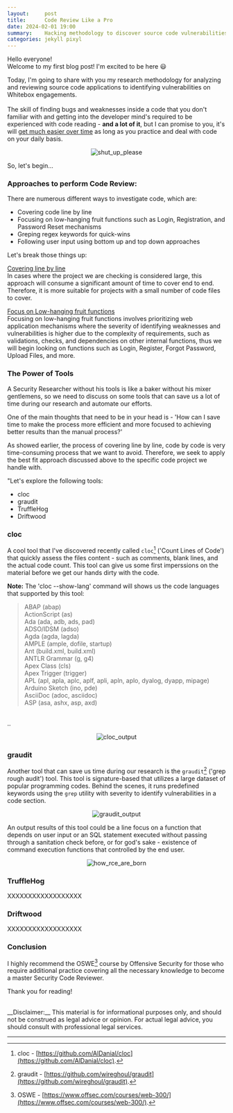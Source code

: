 ```yaml
---
layout:     post
title:      Code Review Like a Pro
date: 2024-02-01 19:00
summary:    Hacking methodology to discover source code vulnerabilities.
categories: jekyll pixyl
---
```


Hello everyone!
<br />
Welcome to my first blog post! I'm excited to be here :smiley:

Today, I'm going to share with you my research methodology for analyzing and reviewing source code applications to identifying vulnerabilities on Whitebox engagements. 
<br /><br />
The skill of finding bugs and weaknesses inside a code that you don't familiar with and getting into the developer mind's required to be experienced with code reading - __and a lot of it__, but I can promise to you, it's will <ins>get much easier over time</ins> as long as you practice and deal with code on your daily basis. 

<p align="center">
  <img src="{{ site.url }}/images/code_review_meme.jpg" alt="shut_up_please" />
</p>

So, let's begin...

### Approaches to perform Code Review:

There are numerous different ways to investigate code, which are:
* Covering code line by line
* Focusing on low-hanging fruit functions such as Login, Registration, and Password Reset mechanisms
* Greping regex keywords for quick-wins
* Following user input using bottom up and top down approaches

Let's break those things up:

<ins>Covering line by line</ins>
<br />
In cases where the project we are checking is considered large, this approach will consume a significant amount of time to cover end to end. Therefore, it is more suitable for projects with a small number of code files to cover.

<ins>Focus on Low-hanging fruit functions</ins>
<br />
Focusing on low-hanging fruit functions involves prioritizing web application mechanisms where the severity of identifying weaknesses and vulnerabilities is higher due to the complexity of requirements, such as validations, checks, and dependencies on other internal functions, thus we will begin looking on functions such as Login, Register, Forgot Password, Upload Files, and more.



### The Power of Tools

A Security Researcher without his tools is like a baker without his mixer gentlemens, so we need to discuss on some tools that can save us a lot of time during our research and automate our efforts.

One of the main thoughts that need to be in your head is - 'How can I save time to make the process more efficient and more focused to achieving better results than the manual process?'

As showed earlier, the process of covering line by line, code by code is  very time-consuming process that we want to avoid. Therefore, we seek to apply the best fit approach discussed above to the specific code project we handle with.

"Let's explore the following tools:

* cloc
* graudit
* TruffleHog
* Driftwood

### cloc
A cool tool that I've discovered recently called `cloc`[^1] ('Count Lines of Code') that quickly assess the files content - such as comments, blank lines, and the actual code count.
This tool can give us some first imperssions on the material before we get our hands dirty with the code.

__Note:__ The 'cloc --show-lang' command will shows us the code languages that supported by this tool:

> ABAP                       (abap)<br />
ActionScript               (as)<br />
Ada                        (ada, adb, ads, pad)<br />
ADSO/IDSM                  (adso)<br />
Agda                       (agda, lagda)<br />
AMPLE                      (ample, dofile, startup)<br />
Ant                        (build.xml, build.xml)<br />
ANTLR Grammar              (g, g4)<br />
Apex Class                 (cls)<br />
Apex Trigger               (trigger)<br />
APL                        (apl, apla, aplc, aplf, apli, apln, aplo, dyalog, dyapp, mipage)<br />
Arduino Sketch             (ino, pde)<br />
AsciiDoc                   (adoc, asciidoc)<br />
ASP                        (asa, ashx, asp, axd)
<br />
..

<p align="center">
  <img src="{{ site.url }}/images/graudit.png" alt="cloc_output" />
</p>

### graudit
Another tool that can save us time during our research is the `graudit`[^2] ('grep rough audit') tool. This tool is signature-based that utilizes a large dataset of popular programming codes. Behind the scenes, it runs predefined keywords using the `grep` utility with severity to identify vulnerabilities in a code section.

<p align="center">
  <img src="{{ site.url }}/images/graudit.png" alt="graudit_output" />
</p>

An output results of this tool could be a  line focus on a function that depends on user input or an SQL statement executed without passing through a sanitation check before, or for god's sake - existence of command execution functions that controlled by the end user. 

<p align="center">
  <img src="{{ site.url }}/images/rce_born.jpg" alt="how_rce_are_born" />
</p>

### TruffleHog

XXXXXXXXXXXXXXXXXX

### Driftwood

XXXXXXXXXXXXXXXXXX

### Conclusion

I highly recommend the OSWE[^3] course by Offensive Security for those who require additional practice covering all the necessary knowledge to become a master Security Code Reviewer.

Thank you for reading!

<br />
__Disclaimer:__ This material is for informational purposes only, and should not be construed as legal advice or opinion. For actual legal advice, you should consult with professional legal services.

---

[^1]: cloc - [https://github.com/AlDanial/cloc](https://github.com/AlDanial/cloc).
[^2]: graudit - [https://github.com/wireghoul/graudit](https://github.com/wireghoul/graudit).
[^3]: OSWE - [https://www.offsec.com/courses/web-300/](https://www.offsec.com/courses/web-300/).